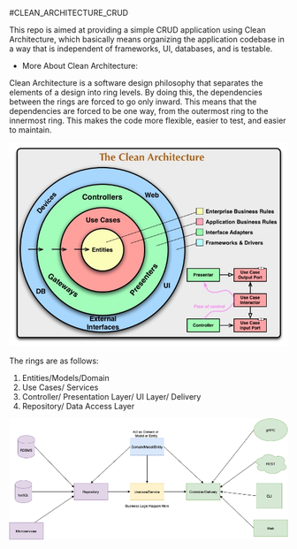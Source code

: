 #CLEAN_ARCHITECTURE_CRUD

This repo is aimed at providing a simple CRUD application using Clean Architecture, which basically means organizing the application codebase in a way that is independent of frameworks, UI, databases, and is testable.

- More About Clean Architecture:

Clean Architecture is a software design philosophy that separates the elements of a design into ring levels. By doing this, the dependencies between the rings are forced to go only inward. This means that the dependencies are forced to be one way, from the outermost ring to the innermost ring. This makes the code more flexible, easier to test, and easier to maintain.

![](https://github.com/binadam1983/CLEAN_ARCHITECTURE_CRUD/blob/958903e5e6bf49bbae9b57ca8278a56b24a41524/CleanArchitecture.jpg)

The rings are as follows:

1. Entities/Models/Domain
2. Use Cases/ Services
3. Controller/ Presentation Layer/ UI Layer/ Delivery
4. Repository/ Data Access Layer

![](https://github.com/binadam1983/CLEAN_ARCHITECTURE_CRUD/blob/958903e5e6bf49bbae9b57ca8278a56b24a41524/clean-arch.png)
